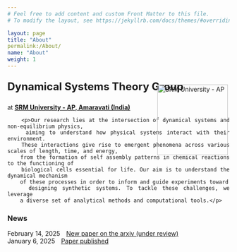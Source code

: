 ```yaml
---
# Feel free to add content and custom Front Matter to this file.
# To modify the layout, see https://jekyllrb.com/docs/themes/#overriding-theme-defaults

layout: page
title: "About"
permalink:/About/
name: "About"
weight: 1
---
```


<html lang="en">
<head>
    <meta charset="UTF-8">
    <meta name="viewport" content="width=device-width, initial-scale=0.5">
    <style>
        .content {
            text-align: justify;
            position: relative;
        }
        .logo {
            position: absolute;
            right: 4px; /* Slightly shifts the logo left */
            top:   10px; /* Slightly shifts the logo up */
            width: 160px; /* Adjust logo size */
        }
        .news-links {
            margin-top: 20px;
        }
    </style>
</head>
<body>
    <div class="content">
        <p><img src="{{ site.baseurl }}/images/srmap-logo-2.png" alt="SRM University - AP" class="logo"></p>
        <p style="font-size: 24px; font-weight: bold;">Dynamical Systems Theory Group</p>
        <p>at <strong><a href="https://srmap.edu.in/"> SRM University - AP, Amaravati (India)</a></strong></p>

        <p>Our research lies at the intersection of dynamical systems and non-equilibrium physics,
        aiming to understand how physical systems interact with their environment.
        These interactions give rise to emergent phenomena across various scales of length, time, and energy,
        from the formation of self assembly patterns in chemical reactions to the functioning of
        biological cells essential for life. Our aim is to understand the dynamical mechanism
        of these processes in order to inform and guide experiments toward
        designing synthetic systems. To tackle these challenges, we leverage
        a diverse set of analytical methods and computational tools.</p>

<div class="news-links">
    <h3>News</h3>
    <div class="news-item">
        <div class="news-date" style="display: inline-block; margin-right: 10px;">February 14, 2025</div>
        <div class="news-link" style="display: inline-block;"><a href="https://arxiv.org/abs/your-paper-id">New paper on the arxiv (under review)</a></div>
    </div>
    <div class="news-item">
        <div class="news-date" style="display: inline-block; margin-right: 10px;">January 6, 2025</div>
        <div class="news-link" style="display: inline-block;"><a href="https://iopscience.iop.org/article/10.1088/1751-8121/ad8f06/meta">Paper published</a></div>
    </div>
</div>

</body>
</html>